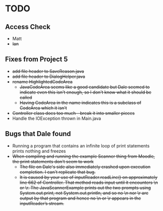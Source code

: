# TODO

## Access Check
* Matt
* ~~Ian~~

## Fixes from Project 5
* ~~add file header to SaveReason.java~~
* ~~add file header to DialogHelper.java~~
* ~~rename HighlightedCodeArea~~
  * ~~JavaCodeArea seems like a good candidate but Dale seemed to indicate even this isn't enough, so I don't know what it should be called~~
  * ~~Having CodeArea in the name indicates this is a subclass of CodeArea which it isn't~~
* ~~Controller class does too much—break it into smaller pieces~~
* Handle the IOException thrown in Main.java

## Bugs that Dale found
* Running a program that contains an infinite loop of print statements prints nothing and freezes
* ~~When compiling and running the example Scanner thing from Moodle, the print statements don't seem to work~~
  * ~~The file on Dale's side also immediately crashed upon execution completion. I can't replicate that bug.~~
  * ~~It is caused by your use of inputReader.readLine() on approximately line 662 of Controller.  That method reads input until it encounters \n or \r.  The JavaScannerExample prints out the two prompts using System.out.print, not System.out.println, and so no \n nor \r are output by that program and hence no \n or \r appears in the inputReader’s stream.~~